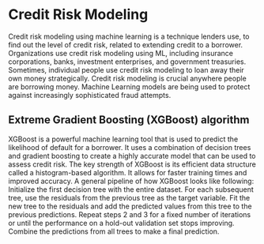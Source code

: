 # Credit Risk Modeling
                        
Credit risk modeling using machine learning is a technique lenders use, to find out the level of credit risk, related to extending credit to a borrower. Organizations use credit risk modeling using ML, including insurance corporations, banks, investment enterprises, and government treasuries. Sometimes, individual people use credit risk modeling to loan away their own money strategically. Credit risk modeling is crucial anywhere people are borrowing money. Machine Learning models are being used to protect against increasingly sophisticated fraud attempts.  
                        
## Extreme Gradient Boosting (XGBoost) algorithm
XGBoost is a powerful machine learning tool that is used to predict the likelihood of default for a borrower. It uses a combination of decision trees and gradient boosting to create a highly accurate model that can be used to assess credit risk. The key strength of XGBoost is its efficient data structure called a histogram-based algorithm. It allows for faster training times and improved accuracy.
A general pipeline of how XGBoost looks like following:
Initialize the first decision tree with the entire dataset.
For each subsequent tree, use the residuals from the previous tree as the target variable.
Fit the new tree to the residuals and add the predicted values from this tree to the previous predictions.
Repeat steps 2 and 3 for a fixed number of iterations or until the performance on a hold-out validation set stops improving.
Combine the predictions from all trees to make a final prediction.
  
